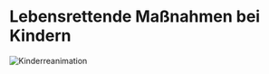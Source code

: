 # Lebensrettende Maßnahmen bei Kindern

![Kinderreanimation](https://rawgit.com/geraldbaeck/RS_WRK/master/charts/Lebensrettende_Massnahmen_bei_Kindern.svg)
